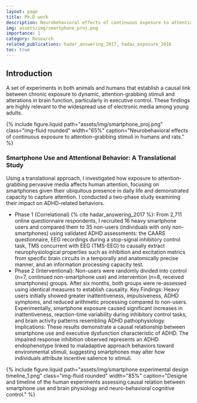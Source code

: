 ```yaml
---
layout: page
title: Ph.D work
description: Neurobehavioral effects of continuous exposure to attention-grabbing stimuli in humans and rats
img: assets/img/smartphone_proj.png
importance: 1
category: Research
related_publications: hadar_answering_2017, hadas_exposure_2016
toc: true
---
```


## Introduction

A set of experiments in both animals and humans that establish a causal link between chronic exposure to dynamic, attention-grabbing stimuli and alterations in brain function, particularly in executive control. These findings are highly relevant to the widespread use of electronic media among young adults.

{% include figure.liquid path="assets/img/smartphone_proj.png" class="img-fluid rounded" width="65%" caption="Neurobehavioral effects of continuous exposure to attention-grabbing stimuli in humans and rats." %}

### Smartphone Use and Attentional Behavior: A Translational Study

Using a translational approach, I investigated how exposure to attention-grabbing pervasive media affects human attention, focusing on smartphones given their ubiquitous presence in daily life and demonstrated capacity to capture attention. I conducted a two-phase study examining their impact on ADHD-related behaviors.
- Phase 1 (Correlational) {% cite hadar_answering_2017 %}: From 2,711 online questionnaire respondents, I recruited 16 heavy smartphone users and compared them to 35 non-users (individuals with only non-smartphones) using validated ADHD assessments: the CAARS questionnaire, EEG recordings during a stop-signal inhibitory control task, TMS concurrent with EEG (TMS-EEG) to causally extract neurophysiological properties such as inhibition and excitation metrics from specific brain circuits in a temporally and anatomically precise manner, and an information processing capacity test.
- Phase 2 (Interventional): Non-users were randomly divided into control (n=7, continued non-smartphone use) and intervention (n=8, received smartphones) groups. After six months, both groups were re-assessed using identical measures to establish causality.
Key Findings: Heavy users initially showed greater inattentiveness, impulsiveness, ADHD symptoms, and reduced arithmetic processing compared to non-users. Experimentally, smartphone exposure caused significant increases in inattentiveness, reaction-time variability during inhibitory control tasks, and brain activity patterns resembling ADHD pathophysiology.
Implications: These results demonstrate a causal relationship between smartphone use and executive dysfunction characteristic of ADHD. The impaired response inhibition observed represents an ADHD endophenotype linked to maladaptive approach behaviors toward environmental stimuli, suggesting smartphones may alter how individuals attribute incentive salience to stimuli.

{% include figure.liquid path="assets/img/smartphone experimental design timeline_1.png" class="img-fluid rounded" width="85%" caption="Designe and timeline of the human experiments assessing causal relation between smartphone use and brain physiology and neuro-behavioral cognitive control." %}
